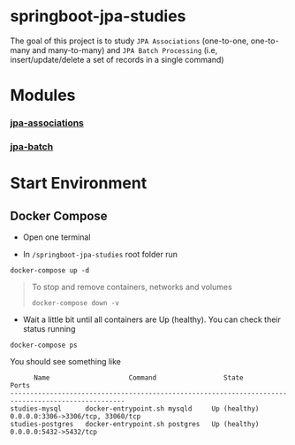 # springboot-jpa-studies

The goal of this project is to study `JPA Associations` (one-to-one, one-to-many and many-to-many) and
`JPA Batch Processing` (i.e, insert/update/delete a set of records in a single command) 

# Modules

### [jpa-associations](https://github.com/ivangfr/springboot-jpa-studies/tree/master/jpa-associations#jpa-associations)
### [jpa-batch](https://github.com/ivangfr/springboot-jpa-studies/tree/master/jpa-batch#jpa-batch)

# Start Environment

## Docker Compose

- Open one terminal

- In `/springboot-jpa-studies` root folder run
```
docker-compose up -d
```
> To stop and remove containers, networks and volumes
>```
>docker-compose down -v
>```

- Wait a little bit until all containers are Up (healthy). You can check their status running
```
docker-compose ps
```

You should see something like
```
      Name                    Command                 State                     Ports              
---------------------------------------------------------------------------------------------------
studies-mysql      docker-entrypoint.sh mysqld     Up (healthy)   0.0.0.0:3306->3306/tcp, 33060/tcp
studies-postgres   docker-entrypoint.sh postgres   Up (healthy)   0.0.0.0:5432->5432/tcp
```